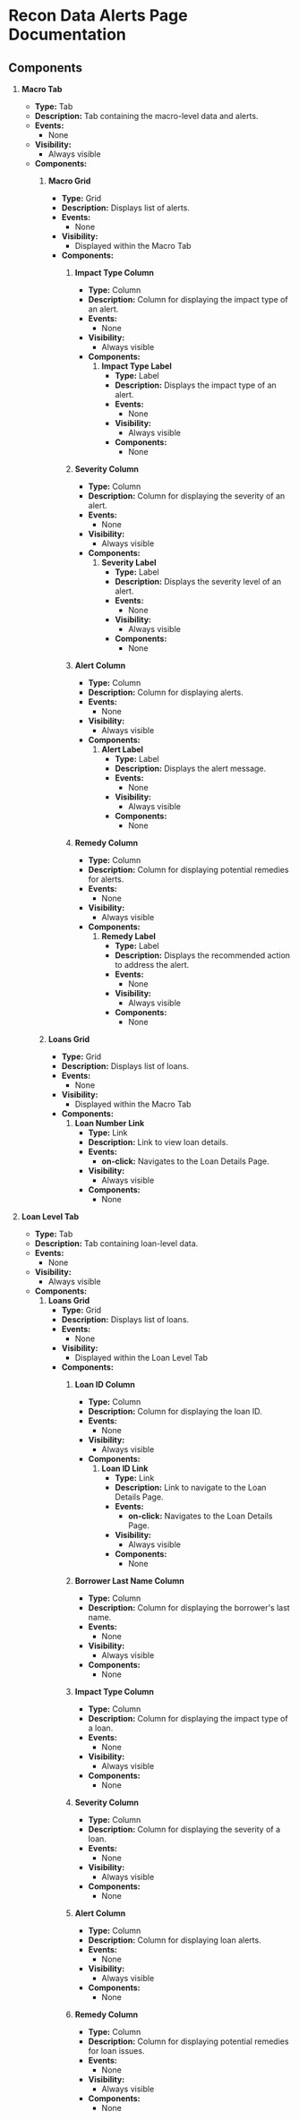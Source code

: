 # Recon Data Alerts Page Documentation

## Components

1. **Macro Tab**
   - **Type:** Tab
   - **Description:** Tab containing the macro-level data and alerts.
   - **Events:**
     - None
   - **Visibility:**
     - Always visible
   - **Components:**
      1. **Macro Grid**
         - **Type:** Grid
         - **Description:** Displays list of alerts.
         - **Events:**
           - None
         - **Visibility:**
           - Displayed within the Macro Tab
         - **Components:**
            1. **Impact Type Column**
               - **Type:** Column
               - **Description:** Column for displaying the impact type of an alert.
               - **Events:**
                 - None
               - **Visibility:**
                 - Always visible
               - **Components:**
                  1. **Impact Type Label**
                     - **Type:** Label
                     - **Description:** Displays the impact type of an alert.
                     - **Events:**
                       - None
                     - **Visibility:**
                       - Always visible
                     - **Components:**
                        - None

            2. **Severity Column**
               - **Type:** Column
               - **Description:** Column for displaying the severity of an alert.
               - **Events:**
                 - None
               - **Visibility:**
                 - Always visible
               - **Components:**
                  1. **Severity Label**
                     - **Type:** Label
                     - **Description:** Displays the severity level of an alert.
                     - **Events:**
                       - None
                     - **Visibility:**
                       - Always visible
                     - **Components:**
                        - None

            3. **Alert Column**
               - **Type:** Column
               - **Description:** Column for displaying alerts.
               - **Events:**
                 - None
               - **Visibility:**
                 - Always visible
               - **Components:**
                  1. **Alert Label**
                     - **Type:** Label
                     - **Description:** Displays the alert message.
                     - **Events:**
                       - None
                     - **Visibility:**
                       - Always visible
                     - **Components:**
                        - None

            4. **Remedy Column**
               - **Type:** Column
               - **Description:** Column for displaying potential remedies for alerts.
               - **Events:**
                 - None
               - **Visibility:**
                 - Always visible
               - **Components:**
                  1. **Remedy Label**
                     - **Type:** Label
                     - **Description:** Displays the recommended action to address the alert.
                     - **Events:**
                       - None
                     - **Visibility:**
                       - Always visible
                     - **Components:**
                        - None

      2. **Loans Grid**
         - **Type:** Grid
         - **Description:** Displays list of loans.
         - **Events:**
           - None
         - **Visibility:**
           - Displayed within the Macro Tab
         - **Components:**
            1. **Loan Number Link**
               - **Type:** Link
               - **Description:** Link to view loan details.
               - **Events:**
                 - **on-click:** Navigates to the Loan Details Page.
               - **Visibility:**
                 - Always visible
               - **Components:**
                  - None

2. **Loan Level Tab**
   - **Type:** Tab
   - **Description:** Tab containing loan-level data.
   - **Events:**
     - None
   - **Visibility:**
     - Always visible
   - **Components:**
      1. **Loans Grid**
         - **Type:** Grid
         - **Description:** Displays list of loans.
         - **Events:**
           - None
         - **Visibility:**
           - Displayed within the Loan Level Tab
         - **Components:**
            1. **Loan ID Column**
               - **Type:** Column
               - **Description:** Column for displaying the loan ID.
               - **Events:**
                 - None
               - **Visibility:**
                 - Always visible
               - **Components:**
                  1. **Loan ID Link**
                     - **Type:** Link
                     - **Description:** Link to navigate to the Loan Details Page.
                     - **Events:**
                       - **on-click:** Navigates to the Loan Details Page.
                     - **Visibility:**
                       - Always visible
                     - **Components:**
                        - None

            2. **Borrower Last Name Column**
               - **Type:** Column
               - **Description:** Column for displaying the borrower's last name.
               - **Events:**
                 - None
               - **Visibility:**
                 - Always visible
               - **Components:**
                  - None

            3. **Impact Type Column**
               - **Type:** Column
               - **Description:** Column for displaying the impact type of a loan.
               - **Events:**
                 - None
               - **Visibility:**
                 - Always visible
               - **Components:**
                  - None

            4. **Severity Column**
               - **Type:** Column
               - **Description:** Column for displaying the severity of a loan.
               - **Events:**
                 - None
               - **Visibility:**
                 - Always visible
               - **Components:**
                  - None

            5. **Alert Column**
               - **Type:** Column
               - **Description:** Column for displaying loan alerts.
               - **Events:**
                 - None
               - **Visibility:**
                 - Always visible
               - **Components:**
                  - None

            6. **Remedy Column**
               - **Type:** Column
               - **Description:** Column for displaying potential remedies for loan issues.
               - **Events:**
                 - None
               - **Visibility:**
                 - Always visible
               - **Components:**
                  - None